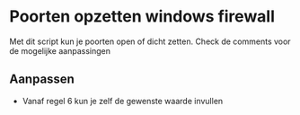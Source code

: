 # Poorten opzetten windows firewall
Met dit script kun je poorten open of dicht zetten. Check de comments voor de mogelijke aanpassingen

## Aanpassen
* Vanaf regel 6 kun je zelf de gewenste waarde invullen